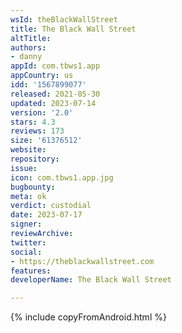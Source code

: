 ```yaml
---
wsId: theBlackWallStreet
title: The Black Wall Street
altTitle: 
authors:
- danny
appId: com.tbws1.app
appCountry: us
idd: '1567899077'
released: 2021-05-30
updated: 2023-07-14
version: '2.0'
stars: 4.3
reviews: 173
size: '61376512'
website: 
repository: 
issue: 
icon: com.tbws1.app.jpg
bugbounty: 
meta: ok
verdict: custodial
date: 2023-07-17
signer: 
reviewArchive: 
twitter: 
social:
- https://theblackwallstreet.com
features: 
developerName: The Black Wall Street

---
```


{% include copyFromAndroid.html %}
